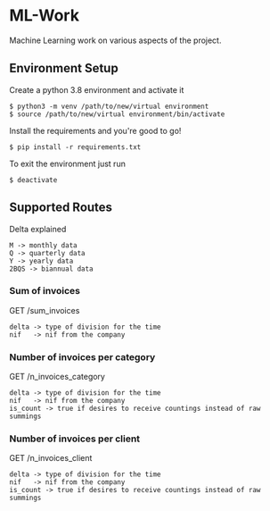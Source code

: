 # ML-Work
Machine Learning work on various aspects of the project.

## Environment Setup
Create a python 3.8 environment and activate it
```
$ python3 -m venv /path/to/new/virtual environment
$ source /path/to/new/virtual environment/bin/activate
```

Install the requirements and you're good to go!
```
$ pip install -r requirements.txt
```

To exit the environment just run
```
$ deactivate
```

## Supported Routes

Delta explained
```
M -> monthly data
Q -> quarterly data
Y -> yearly data
2BQS -> biannual data
```

### Sum of invoices

GET /sum_invoices
```
delta -> type of division for the time
nif   -> nif from the company
```


### Number of invoices per category

GET /n_invoices_category
```
delta -> type of division for the time
nif   -> nif from the company
is_count -> true if desires to receive countings instead of raw summings
```

### Number of invoices per client

GET /n_invoices_client
```
delta -> type of division for the time
nif   -> nif from the company
is_count -> true if desires to receive countings instead of raw summings
```